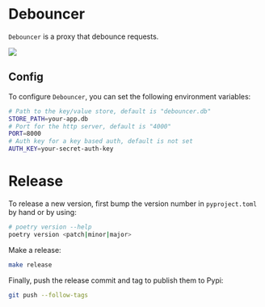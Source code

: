 # Debouncer

`Debouncer` is a proxy that debounce requests.

[![](https://mermaid.ink/svg/eyJjb2RlIjoic2VxdWVuY2VEaWFncmFtXG4gICAgcGFydGljaXBhbnQgYyBhcyBDbGllbnRcbiAgICBwYXJ0aWNpcGFudCBmIGFzIEZ1bm5lbFxuICAgIHBhcnRpY2lwYW50IHMgYXMgU2VydmVyXG5cbiAgICBjLT4-ZjogTmV3IHJlcXVlc3RcbiAgICBhY3RpdmF0ZSBmXG5cbiAgICBmLT4-czogRGlzcGF0Y2ggcmVxdWVzdFxuICAgIFxuICAgIGFsdCB3aGVuIFRpbWVvdXQgPiAwXG4gICAgICAgIGYtPj5mOiBXYWl0IHJlcXVlc3QgdGltZW91dFxuICAgICAgICBjLS0-PmY6IDJuZCByZXF1ZXN0IChpZ25vcmVkIHdoZW4gdGltZW91dCBub3QgZWxhcHNlZClcbiAgICBlbHNlIHdoZW4gZm9yY2luZyByZXF1ZXN0IGRlbGV0aW9uIFxuICAgICAgICBzLT4-ZjogRm9yY2UgZGVsZXRlIHJlcXVlc3RcbiAgICBlbmRcblxuICAgIGYtPj5mOiBEZWxldGUgcmVxdWVzdFxuXG4gICAgZGVhY3RpdmF0ZSBmXG4iLCJtZXJtYWlkIjp7InRoZW1lIjoiZGVmYXVsdCJ9LCJ1cGRhdGVFZGl0b3IiOmZhbHNlLCJhdXRvU3luYyI6dHJ1ZSwidXBkYXRlRGlhZ3JhbSI6ZmFsc2V9)](https://mermaid.live/edit/#eyJjb2RlIjoic2VxdWVuY2VEaWFncmFtXG4gICAgcGFydGljaXBhbnQgYyBhcyBDbGllbnRcbiAgICBwYXJ0aWNpcGFudCBmIGFzIEZ1bm5lbFxuICAgIHBhcnRpY2lwYW50IHMgYXMgU2VydmVyXG5cbiAgICBjLT4-ZjogTmV3IHJlcXVlc3RcbiAgICBhY3RpdmF0ZSBmXG5cbiAgICBmLT4-czogRGlzcGF0Y2ggcmVxdWVzdFxuICAgIFxuICAgIGFsdCB3aGVuIFRpbWVvdXQgPiAwXG4gICAgICAgIGYtPj5mOiBXYWl0IHJlcXVlc3QgdGltZW91dFxuICAgICAgICBjLS0-PmY6IDJuZCByZXF1ZXN0IChpZ25vcmVkIHdoZW4gdGltZW91dCBub3QgZWxhcHNlZClcbiAgICBlbHNlIHdoZW4gZm9yY2luZyByZXF1ZXN0IGRlbGV0aW9uIFxuICAgICAgICBzLT4-ZjogRm9yY2UgZGVsZXRlIHJlcXVlc3RcbiAgICBlbmRcblxuICAgIGYtPj5mOiBEZWxldGUgcmVxdWVzdFxuXG4gICAgZGVhY3RpdmF0ZSBmXG4iLCJtZXJtYWlkIjoie1xuICBcInRoZW1lXCI6IFwiZGVmYXVsdFwiXG59IiwidXBkYXRlRWRpdG9yIjpmYWxzZSwiYXV0b1N5bmMiOnRydWUsInVwZGF0ZURpYWdyYW0iOmZhbHNlfQ)

## Config

To configure `Debouncer`, you can set the following environment variables:

```sh
# Path to the key/value store, default is "debouncer.db"
STORE_PATH=your-app.db
# Port for the http server, default is "4000"
PORT=8000
# Auth key for a key based auth, default is not set
AUTH_KEY=your-secret-auth-key
```

# Release

To release a new version, first bump the version number in `pyproject.toml` by hand or by using:

```sh
# poetry version --help
poetry version <patch|minor|major>
```

Make a release:

```sh
make release
```

Finally, push the release commit and tag to publish them to Pypi:

```sh
git push --follow-tags
```
